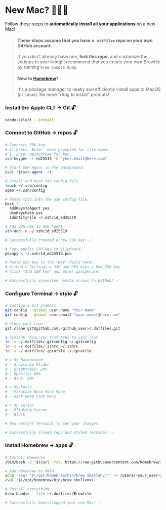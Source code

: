 # New Mac? 👨🏽‍💻

Follow these steps to **automatically install all your applications** on a new Mac!

> #### These steps assume that you have a `.dotfiles` repo on your own GitHub account.
> If you don't already have one, **fork this repo**, and customize the settings to your liking!
> I recommend that you create your own Brewfile by running `brew bundle dump`.
> #### New to [Homebrew](https://brew.sh)?
> It's a _package manager_ to neatly and efficiently install apps to MacOS (or Linux). No more "drag to install" prompts!

### Install the Apple CLT → Git 🔓

```Bash
xcode-select --install
```

### Connect to GitHub → repos 🔓

```Bash
# Generate SSH key
# 1. Press `Enter` when prompted for file name.
# 2. Enter passphrase for key.
ssh-keygen -t ed25519 -C "your.email@here.com"
```

```Bash
# Start SSH Agent in the background.
eval "$(ssh-agent -s)"
```

```Bash
# Create and open SSH config file.
touch ~/.ssh/config
open ~/.ssh/config
```

```Bash
# Paste this into the SSH config file:
Host *
  AddKeysToAgent yes
  UseKeychain yes
  IdentityFile ~/.ssh/id_ed25519
```

```Bash
# Add SSH key to SSH Agent
ssh-add -K ~/.ssh/id_ed25519

# Successfully created a new SSH key! ✅
```

```Bash
# Copy public SSH key to clipboard.
pbcopy < ~/.ssh/id_ed25519.pub
```

```Bash
# Paste SSH key in the "Key" field here:
# GitHub > Settings > SSH and GPG keys > New SSH key
# Click "Add SSH key" and enter passphrase.

# Successfully connected remote access to GitHub! ✅
```

### Configure Terminal → style 🔓

```Bash
# Configure Git globals
git config --global user.name "Your Name"
git config --global user.email "your.email@here.com"

# Clone your repo
git clone git@github.com:<github_user>/.dotfiles.git
```

```Bash
# Symlink resources from repo to user root
ln -s ~/.dotfiles/.gitconfig ~/.gitconfig
ln -s ~/.dotfiles/.zshrc ~/.zshrc
ln -s ~/.dotfiles/.zprofile ~/.zprofile
```

```Bash
# > My Background
# - Grayscale Slider
# - Brightness: 20%
# - Opacity: 80%
# - Blur: 20%
```

```Bash
# > My Fonts
# - FiraCode Nerd Font Mono
# - Hack Nerd Font Mono
```

```Bash
# > My Cursor
# - Blinking Cursor
# - Block
```

```Bash
# Now restart Terminal to see your changes.

# Successfully cloned repo and styled Terminal! ✅
```

### Install Homebrew → apps 🔓

```Bash
# Install Homebrew
/bin/bash -c "$(curl -fsSL https://raw.githubusercontent.com/Homebrew/install/HEAD/install.sh)"
```

```Bash
# Add Homebrew to PATH
echo 'eval "$(/opt/homebrew/bin/brew shellenv)"' >> /Users/<your_user>/.zprofile
eval "$(/opt/homebrew/bin/brew shellenv)"
```

```Bash
# Install everything
brew bundle --file ~/.dotfiles/Brewfile

# Successfully bootstrapped your new Mac! ✅
```
